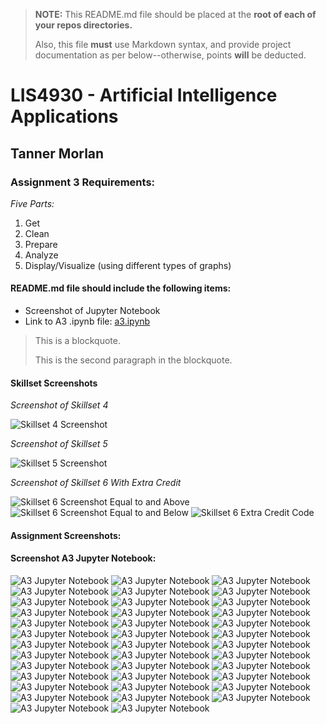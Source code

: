 > **NOTE:** This README.md file should be placed at the **root of each of your repos directories.**
>
>Also, this file **must** use Markdown syntax, and provide project documentation as per below--otherwise, points **will** be deducted.
>

# LIS4930 - Artificial Intelligence Applications

## Tanner Morlan

### Assignment 3 Requirements:

*Five Parts:*

1. Get
2. Clean
3. Prepare
4. Analyze
5. Display/Visualize (using different types of graphs)


#### README.md file should include the following items:

* Screenshot of Jupyter Notebook
* Link to A3 .ipynb file: [a3.ipynb](a3_painting_estimator/a3.ipynb "A3 Jupyter Notebook")

> This is a blockquote.
> 
> This is the second paragraph in the blockquote.
>

#### Skillset Screenshots

*Screenshot of Skillset 4*

![Skillset 4 Screenshot](img/skillset_4.png)

*Screenshot of Skillset 5*

![Skillset 5 Screenshot](img/skillset_5.png)

*Screenshot of Skillset 6 With Extra Credit*

![Skillset 6 Screenshot Equal to and Above](img/skillset_6_equalto_and_above.png)
![Skillset 6 Screenshot Equal to and Below](img/skillset_6_equalto_and_below.png)
![Skillset 6 Extra Credit Code](img/skillset_6_extra_credit_code.png)

#### Assignment Screenshots:

#### Screenshot A3 Jupyter Notebook:

![A3 Jupyter Notebook](img/a3_jupyter_notebook_1.png "A3 Jupyter Notebook")
![A3 Jupyter Notebook](img/a3_jupyter_notebook_2.png "A3 Jupyter Notebook")
![A3 Jupyter Notebook](img/a3_jupyter_notebook_3.png "A3 Jupyter Notebook")
![A3 Jupyter Notebook](img/a3_jupyter_notebook_4.png "A3 Jupyter Notebook")
![A3 Jupyter Notebook](img/a3_jupyter_notebook_5.png "A3 Jupyter Notebook")
![A3 Jupyter Notebook](img/a3_jupyter_notebook_6.png "A3 Jupyter Notebook")
![A3 Jupyter Notebook](img/a3_jupyter_notebook_7.png "A3 Jupyter Notebook")
![A3 Jupyter Notebook](img/a3_jupyter_notebook_8.png "A3 Jupyter Notebook")
![A3 Jupyter Notebook](img/a3_jupyter_notebook_9.png "A3 Jupyter Notebook")
![A3 Jupyter Notebook](img/a3_jupyter_notebook_10.png "A3 Jupyter Notebook")
![A3 Jupyter Notebook](img/a3_jupyter_notebook_11.png "A3 Jupyter Notebook")
![A3 Jupyter Notebook](img/a3_jupyter_notebook_12.png "A3 Jupyter Notebook")
![A3 Jupyter Notebook](img/a3_jupyter_notebook_13.png "A3 Jupyter Notebook")
![A3 Jupyter Notebook](img/a3_jupyter_notebook_14.png "A3 Jupyter Notebook")
![A3 Jupyter Notebook](img/a3_jupyter_notebook_15.png "A3 Jupyter Notebook")
![A3 Jupyter Notebook](img/a3_jupyter_notebook_16.png "A3 Jupyter Notebook")
![A3 Jupyter Notebook](img/a3_jupyter_notebook_17.png "A3 Jupyter Notebook")
![A3 Jupyter Notebook](img/a3_jupyter_notebook_18.png "A3 Jupyter Notebook")
![A3 Jupyter Notebook](img/a3_jupyter_notebook_19.png "A3 Jupyter Notebook")
![A3 Jupyter Notebook](img/a3_jupyter_notebook_20.png "A3 Jupyter Notebook")
![A3 Jupyter Notebook](img/a3_jupyter_notebook_21.png "A3 Jupyter Notebook")
![A3 Jupyter Notebook](img/a3_jupyter_notebook_22.png "A3 Jupyter Notebook")
![A3 Jupyter Notebook](img/a3_jupyter_notebook_23.png "A3 Jupyter Notebook")
![A3 Jupyter Notebook](img/a3_jupyter_notebook_24.png "A3 Jupyter Notebook")
![A3 Jupyter Notebook](img/a3_jupyter_notebook_25.png "A3 Jupyter Notebook")
![A3 Jupyter Notebook](img/a3_jupyter_notebook_26.png "A3 Jupyter Notebook")
![A3 Jupyter Notebook](img/a3_jupyter_notebook_27.png "A3 Jupyter Notebook")
![A3 Jupyter Notebook](img/a3_jupyter_notebook_28.png "A3 Jupyter Notebook")
![A3 Jupyter Notebook](img/a3_jupyter_notebook_29.png "A3 Jupyter Notebook")
![A3 Jupyter Notebook](img/a3_jupyter_notebook_30.png "A3 Jupyter Notebook")
![A3 Jupyter Notebook](img/a3_jupyter_notebook_31.png "A3 Jupyter Notebook")
![A3 Jupyter Notebook](img/a3_jupyter_notebook_32.png "A3 Jupyter Notebook")
![A3 Jupyter Notebook](img/a3_jupyter_notebook_33.png "A3 Jupyter Notebook")
![A3 Jupyter Notebook](img/a3_jupyter_notebook_34.png "A3 Jupyter Notebook")
![A3 Jupyter Notebook](img/a3_jupyter_notebook_35.png "A3 Jupyter Notebook")
![A3 Jupyter Notebook](img/a3_jupyter_notebook_36.png "A3 Jupyter Notebook")
![A3 Jupyter Notebook](img/a3_jupyter_notebook_37.png "A3 Jupyter Notebook")
![A3 Jupyter Notebook](img/a3_jupyter_notebook_38.png "A3 Jupyter Notebook")
